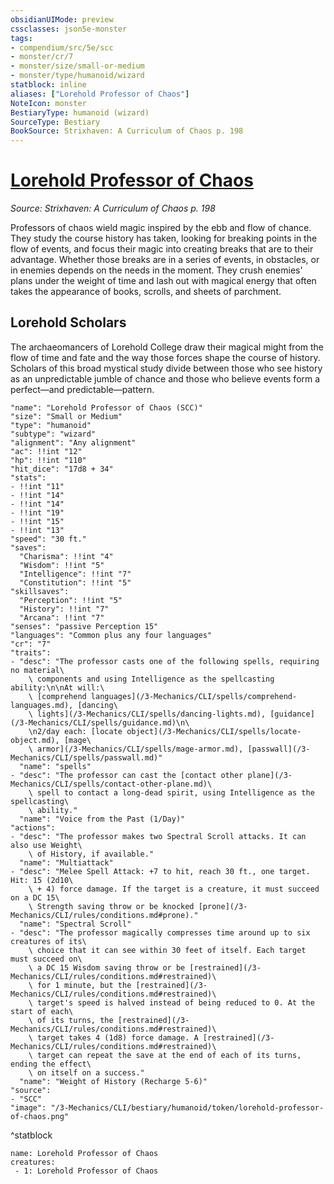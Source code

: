 ```yaml
---
obsidianUIMode: preview
cssclasses: json5e-monster
tags:
- compendium/src/5e/scc
- monster/cr/7
- monster/size/small-or-medium
- monster/type/humanoid/wizard
statblock: inline
aliases: ["Lorehold Professor of Chaos"]
NoteIcon: monster
BestiaryType: humanoid (wizard)
SourceType: Bestiary
BookSource: Strixhaven: A Curriculum of Chaos p. 198
---
```

# [Lorehold Professor of Chaos](3-Mechanics\CLI\bestiary\humanoid/lorehold-professor-of-chaos-scc.md)
*Source: Strixhaven: A Curriculum of Chaos p. 198*  

Professors of chaos wield magic inspired by the ebb and flow of chance. They study the course history has taken, looking for breaking points in the flow of events, and focus their magic into creating breaks that are to their advantage. Whether those breaks are in a series of events, in obstacles, or in enemies depends on the needs in the moment. They crush enemies' plans under the weight of time and lash out with magical energy that often takes the appearance of books, scrolls, and sheets of parchment.

## Lorehold Scholars

The archaeomancers of Lorehold College draw their magical might from the flow of time and fate and the way those forces shape the course of history. Scholars of this broad mystical study divide between those who see history as an unpredictable jumble of chance and those who believe events form a perfect—and predictable—pattern.

```statblock
"name": "Lorehold Professor of Chaos (SCC)"
"size": "Small or Medium"
"type": "humanoid"
"subtype": "wizard"
"alignment": "Any alignment"
"ac": !!int "12"
"hp": !!int "110"
"hit_dice": "17d8 + 34"
"stats":
- !!int "11"
- !!int "14"
- !!int "14"
- !!int "19"
- !!int "15"
- !!int "13"
"speed": "30 ft."
"saves":
  "Charisma": !!int "4"
  "Wisdom": !!int "5"
  "Intelligence": !!int "7"
  "Constitution": !!int "5"
"skillsaves":
  "Perception": !!int "5"
  "History": !!int "7"
  "Arcana": !!int "7"
"senses": "passive Perception 15"
"languages": "Common plus any four languages"
"cr": "7"
"traits":
- "desc": "The professor casts one of the following spells, requiring no material\
    \ components and using Intelligence as the spellcasting ability:\n\nAt will:\
    \ [comprehend languages](/3-Mechanics/CLI/spells/comprehend-languages.md), [dancing\
    \ lights](/3-Mechanics/CLI/spells/dancing-lights.md), [guidance](/3-Mechanics/CLI/spells/guidance.md)\n\
    \n2/day each: [locate object](/3-Mechanics/CLI/spells/locate-object.md), [mage\
    \ armor](/3-Mechanics/CLI/spells/mage-armor.md), [passwall](/3-Mechanics/CLI/spells/passwall.md)"
  "name": "spells"
- "desc": "The professor can cast the [contact other plane](/3-Mechanics/CLI/spells/contact-other-plane.md)\
    \ spell to contact a long-dead spirit, using Intelligence as the spellcasting\
    \ ability."
  "name": "Voice from the Past (1/Day)"
"actions":
- "desc": "The professor makes two Spectral Scroll attacks. It can also use Weight\
    \ of History, if available."
  "name": "Multiattack"
- "desc": "Melee Spell Attack: +7 to hit, reach 30 ft., one target. Hit: 15 (2d10\
    \ + 4) force damage. If the target is a creature, it must succeed on a DC 15\
    \ Strength saving throw or be knocked [prone](/3-Mechanics/CLI/rules/conditions.md#prone)."
  "name": "Spectral Scroll"
- "desc": "The professor magically compresses time around up to six creatures of its\
    \ choice that it can see within 30 feet of itself. Each target must succeed on\
    \ a DC 15 Wisdom saving throw or be [restrained](/3-Mechanics/CLI/rules/conditions.md#restrained)\
    \ for 1 minute, but the [restrained](/3-Mechanics/CLI/rules/conditions.md#restrained)\
    \ target's speed is halved instead of being reduced to 0. At the start of each\
    \ of its turns, the [restrained](/3-Mechanics/CLI/rules/conditions.md#restrained)\
    \ target takes 4 (1d8) force damage. A [restrained](/3-Mechanics/CLI/rules/conditions.md#restrained)\
    \ target can repeat the save at the end of each of its turns, ending the effect\
    \ on itself on a success."
  "name": "Weight of History (Recharge 5-6)"
"source":
- "SCC"
"image": "/3-Mechanics/CLI/bestiary/humanoid/token/lorehold-professor-of-chaos.png"
```
^statblock

```encounter-table
name: Lorehold Professor of Chaos
creatures:
 - 1: Lorehold Professor of Chaos
```